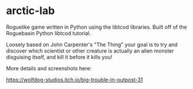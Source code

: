 # arctic-lab

Roguelike game written in Python using the libtcod libraries.  Built off of the Roguebasin Python libtcod tutorial.

Loosely based on John Carpenter's "The Thing" your goal is to try and discover which scientist or other creature is actually an alien monster disguising itself, and kill it before it kills you!

More details and screenshots here:

https://wolfdog-studios.itch.io/big-trouble-in-outpost-31
